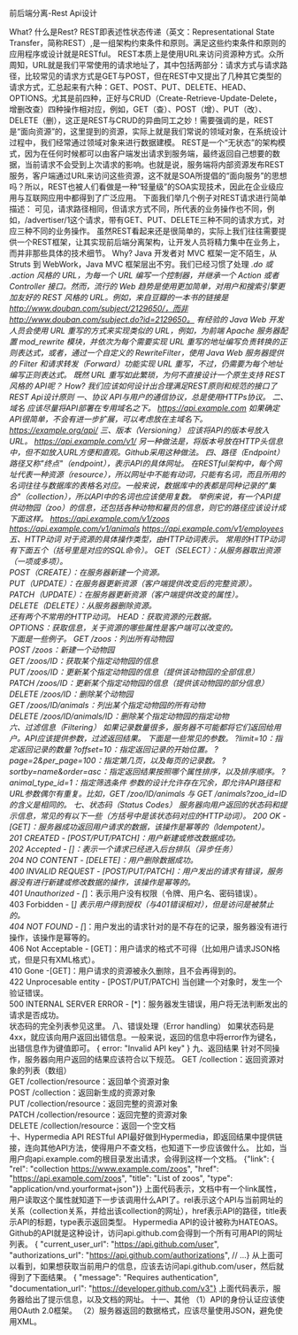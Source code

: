 
前后端分离-Rest Api设计

What?
什么是Rest?
REST即表述性状态传递（英文：Representational State Transfer，简称REST）,是一组架构约束条件和原则。满足这些约束条件和原则的应用程序或设计就是RESTful。
REST本质上是使用URL来访问资源种方式。众所周知，URL就是我们平常使用的请求地址了，其中包括两部分：请求方式与请求路径，比较常见的请求方式是GET与POST，但在REST中又提出了几种其它类型的请求方式，汇总起来有六种：GET、POST、PUT、DELETE、HEAD、OPTIONS。尤其是前四种，正好与CRUD（Create-Retrieve-Update-Delete，增删改查）四种操作相对应，例如，GET（查）、POST（增）、PUT（改）、DELETE（删），这正是REST与CRUD的异曲同工之妙！需要强调的是，REST是“面向资源”的，这里提到的资源，实际上就是我们常说的领域对象，在系统设计过程中，我们经常通过领域对象来进行数据建模。
REST是一个“无状态”的架构模式，因为在任何时候都可以由客户端发出请求到服务端，最终返回自己想要的数据，当前请求不会受到上次请求的影响。也就是说，服务端将内部资源发布REST服务，客户端通过URL来访问这些资源，这不就是SOA所提倡的“面向服务”的思想吗？所以，REST也被人们看做是一种“轻量级”的SOA实现技术，因此在企业级应用与互联网应用中都得到了广泛应用。
下面我们举几个例子对REST请求进行简单描述： 
可见，请求路径相同，但请求方式不同，所代表的业务操作也不同，例如，/advertiser/1这个请求，带有GET、PUT、DELETE三种不同的请求方式，对应三种不同的业务操作。
虽然REST看起来还是很简单的，实际上我们往往需要提供一个REST框架，让其实现前后端分离架构，让开发人员将精力集中在业务上，而并非那些具体的技术细节。
Why?
Java 开发者对 MVC 框架一定不陌生，从 Struts 到 WebWork，Java MVC 框架层出不穷。我们已经习惯了处理 *.do 或 *.action 风格的 URL，为每一个 URL 编写一个控制器，并继承一个 Action 或者 Controller 接口。然而，流行的 Web 趋势是使用更加简单，对用户和搜索引擎更加友好的 REST 风格的 URL。例如，来自豆瓣的一本书的链接是 http://www.douban.com/subject/2129650/，而非 http://www.douban.com/subject.do?id=2129650。
有经验的 Java Web 开发人员会使用 URL 重写的方式来实现类似的 URL，例如，为前端 Apache 服务器配置 mod_rewrite 模块，并依次为每个需要实现 URL 重写的地址编写负责转换的正则表达式，或者，通过一个自定义的 RewriteFilter，使用 Java Web 服务器提供的 Filter 和请求转发（Forward）功能实现 URL 重写，不过，仍需要为每个地址编写正则表达式。 既然 URL 重写如此繁琐，为何不直接设计一个原生支持 REST 风格的 API呢？
How?
我们应该如何设计出合理满足REST原则和规范的接口了
REST Api设计原则
一、协议
API与用户的通信协议，总是使用HTTPs协议。 
二、域名
应该尽量将API部署在专用域名之下。
https://api.example.com 如果确定API很简单，不会有进一步扩展，可以考虑放在主域名下。 https://example.org/api/
三、版本（Versioning）
应该将API的版本号放入URL。
https://api.example.com/v1/ 另一种做法是，将版本号放在HTTP头信息中，但不如放入URL方便和直观。Github采用这种做法。
四、路径（Endpoint）
路径又称"终点"（endpoint），表示API的具体网址。 在RESTful架构中，每个网址代表一种资源（resource），所以网址中不能有动词，只能有名词，而且所用的名词往往与数据库的表格名对应。一般来说，数据库中的表都是同种记录的"集合"（collection），所以API中的名词也应该使用复数。 举例来说，有一个API提供动物园（zoo）的信息，还包括各种动物和雇员的信息，则它的路径应该设计成下面这样。 https://api.example.com/v1/zoos https://api.example.com/v1/animals https://api.example.com/v1/employees
五、HTTP动词
对于资源的具体操作类型，由HTTP动词表示。 常用的HTTP动词有下面五个（括号里是对应的SQL命令）。
GET（SELECT）：从服务器取出资源（一项或多项）。  
POST（CREATE）：在服务器新建一个资源。  
PUT（UPDATE）：在服务器更新资源（客户端提供改变后的完整资源）。  
PATCH（UPDATE）：在服务器更新资源（客户端提供改变的属性）。  
DELETE（DELETE）：从服务器删除资源。  
还有两个不常用的HTTP动词。
HEAD：获取资源的元数据。  
OPTIONS：获取信息，关于资源的哪些属性是客户端可以改变的。  
下面是一些例子。
GET /zoos：列出所有动物园  
POST /zoos：新建一个动物园  
GET /zoos/ID：获取某个指定动物园的信息  
PUT /zoos/ID：更新某个指定动物园的信息（提供该动物园的全部信息）  
PATCH /zoos/ID：更新某个指定动物园的信息（提供该动物园的部分信息）  
DELETE /zoos/ID：删除某个动物园  
GET /zoos/ID/animals：列出某个指定动物园的所有动物  
DELETE /zoos/ID/animals/ID：删除某个指定动物园的指定动物  
六、过滤信息（Filtering）
如果记录数量很多，服务器不可能都将它们返回给用户。API应该提供参数，过滤返回结果。 下面是一些常见的参数。
?limit=10：指定返回记录的数量
?offset=10：指定返回记录的开始位置。
?page=2&per_page=100：指定第几页，以及每页的记录数。
?sortby=name&order=asc：指定返回结果按照哪个属性排序，以及排序顺序。
?animal_type_id=1：指定筛选条件
参数的设计允许存在冗余，即允许API路径和URL参数偶尔有重复。比如，GET /zoo/ID/animals 与 GET /animals?zoo_id=ID 的含义是相同的。
七、状态码（Status Codes）
服务器向用户返回的状态码和提示信息，常见的有以下一些（方括号中是该状态码对应的HTTP动词）。
200 OK - [GET]：服务器成功返回用户请求的数据，该操作是幂等的（Idempotent）。  
201 CREATED - [POST/PUT/PATCH]：用户新建或修改数据成功。  
202 Accepted - [*]：表示一个请求已经进入后台排队（异步任务）  
204 NO CONTENT - [DELETE]：用户删除数据成功。  
400 INVALID REQUEST - [POST/PUT/PATCH]：用户发出的请求有错误，服务器没有进行新建或修改数据的操作，该操作是幂等的。  
401 Unauthorized - [*]：表示用户没有权限（令牌、用户名、密码错误）。  
403 Forbidden - [*] 表示用户得到授权（与401错误相对），但是访问是被禁止的。  
404 NOT FOUND - [*]：用户发出的请求针对的是不存在的记录，服务器没有进行操作，该操作是幂等的。  
406 Not Acceptable - [GET]：用户请求的格式不可得（比如用户请求JSON格式，但是只有XML格式）。  
410 Gone -[GET]：用户请求的资源被永久删除，且不会再得到的。  
422 Unprocesable entity - [POST/PUT/PATCH] 当创建一个对象时，发生一个验证错误。  
500 INTERNAL SERVER ERROR - [*]：服务器发生错误，用户将无法判断发出的请求是否成功。  
状态码的完全列表参见这里。
八、错误处理（Error handling）
如果状态码是4xx，就应该向用户返回出错信息。一般来说，返回的信息中将error作为键名，出错信息作为键值即可。
{
    error: "Invalid API key"
}
九、返回结果
针对不同操作，服务器向用户返回的结果应该符合以下规范。
GET /collection：返回资源对象的列表（数组）  
GET /collection/resource：返回单个资源对象  
POST /collection：返回新生成的资源对象  
PUT /collection/resource：返回完整的资源对象  
PATCH /collection/resource：返回完整的资源对象  
DELETE /collection/resource：返回一个空文档  
十、Hypermedia API
RESTful API最好做到Hypermedia，即返回结果中提供链接，连向其他API方法，使得用户不查文档，也知道下一步应该做什么。 
比如，当用户向api.example.com的根目录发出请求，会得到这样一个文档。
{"link": {
  "rel":   "collection https://www.example.com/zoos",
  "href":  "https://api.example.com/zoos",
  "title": "List of zoos",
  "type":  "application/vnd.yourformat+json"}}
上面代码表示，文档中有一个link属性，用户读取这个属性就知道下一步该调用什么API了。rel表示这个API与当前网址的关系（collection关系，并给出该collection的网址），href表示API的路径，title表示API的标题，type表示返回类型。 Hypermedia API的设计被称为HATEOAS。Github的API就是这种设计，访问api.github.com会得到一个所有可用API的网址列表。 
{
  "current_user_url": "https://api.github.com/user",
  "authorizations_url": "https://api.github.com/authorizations",
  // ...}
从上面可以看到，如果想获取当前用户的信息，应该去访问api.github.com/user，然后就得到了下面结果。
{
  "message": "Requires authentication",
  "documentation_url": "https://developer.github.com/v3"}
上面代码表示，服务器给出了提示信息，以及文档的网址。
十一、其他
（1）API的身份认证应该使用OAuth 2.0框架。 （2）服务器返回的数据格式，应该尽量使用JSON，避免使用XML。
